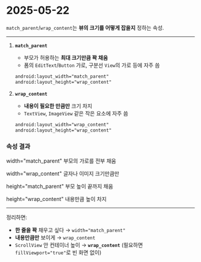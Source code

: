 # 2025-05-22

`match_parent`/`wrap_content`는 **뷰의 크기를 어떻게 잡을지** 정하는 속성.

---

1. **`match_parent`**
    - 부모가 허용하는 **최대 크기만큼 꽉 채움**
    - 폼의 `EditText`/`Button` 가로, 구분선 `View`의 가로 등에 자주 씀
    
    ```xml
    android:layout_width="match_parent"
    android:layout_height="wrap_content"
    ```
    
2. **`wrap_content`**
    - **내용이 필요한 만큼만** 크기 차지
    - `TextView`, `ImageView` 같은 작은 요소에 자주 씀
    
    ```xml
    android:layout_width="wrap_content"
    android:layout_height="wrap_content"
    ```
    

### 속성	결과
width="match_parent"	부모의 가로를 전부 채움

width="wrap_content"	글자나 이미지 크기만큼만

height="match_parent"	부모 높이 끝까지 채움

height="wrap_content"	내용만큼 높이 차지

---

정리하면:

- **한 줄을 꽉** 채우고 싶다 → `width="match_parent"`
- **내용만큼만** 보이게 → `wrap_content`
- `ScrollView` 안 컨테이너 높이 → **`wrap_content`** (필요하면 `fillViewport="true"`로 빈 화면 없이)
  
